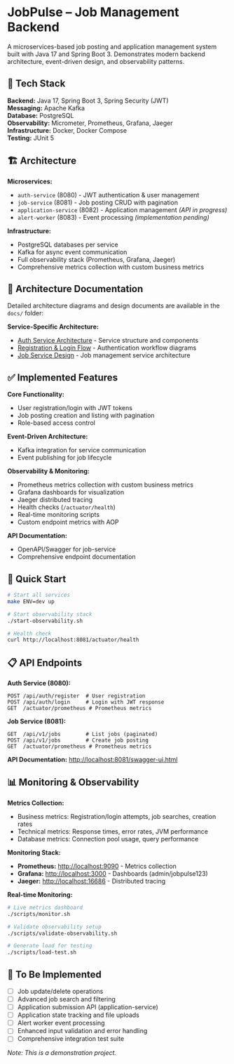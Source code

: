# JobPulse – Job Management Backend

A microservices-based job posting and application management system built with Java 17 and Spring Boot 3. Demonstrates modern backend architecture, event-driven design, and observability patterns.

## 🚀 Tech Stack

**Backend:** Java 17, Spring Boot 3, Spring Security (JWT)  
**Messaging:** Apache Kafka  
**Database:** PostgreSQL  
**Observability:** Micrometer, Prometheus, Grafana, Jaeger  
**Infrastructure:** Docker, Docker Compose  
**Testing:** JUnit 5  

## 🏗️ Architecture

**Microservices:**
- `auth-service` (8080) - JWT authentication & user management
- `job-service` (8081) - Job posting CRUD with pagination
- `application-service` (8082) - Application management *(API in progress)*
- `alert-worker` (8083) - Event processing *(implementation pending)*

**Infrastructure:**
- PostgreSQL databases per service
- Kafka for async event communication
- Full observability stack (Prometheus, Grafana, Jaeger)
- Comprehensive metrics collection with custom business metrics

## 📐 Architecture Documentation

Detailed architecture diagrams and design documents are available in the `docs/` folder:

**Service-Specific Architecture:**
- [Auth Service Architecture](docs/auth-service/auth-service.puml) - Service structure and components
- [Registration & Login Flow](docs/auth-service/registration-login.puml) - Authentication workflow diagrams
- [Job Service Design](docs/job-service/design.puml) - Job management service architecture


## ✅ Implemented Features

**Core Functionality:**
- User registration/login with JWT tokens
- Job posting creation and listing with pagination
- Role-based access control

**Event-Driven Architecture:**
- Kafka integration for service communication
- Event publishing for job lifecycle

**Observability & Monitoring:**
- Prometheus metrics collection with custom business metrics
- Grafana dashboards for visualization
- Jaeger distributed tracing
- Health checks (`/actuator/health`) 
- Real-time monitoring scripts
- Custom endpoint metrics with AOP

**API Documentation:**
- OpenAPI/Swagger for job-service
- Comprehensive endpoint documentation

## 🔧 Quick Start

```bash
# Start all services
make ENV=dev up

# Start observability stack
./start-observability.sh

# Health check
curl http://localhost:8081/actuator/health
```

## 📋 API Endpoints

**Auth Service (8080):**
```
POST /api/auth/register  # User registration
POST /api/auth/login     # Login with JWT response
GET  /actuator/prometheus # Prometheus metrics
```

**Job Service (8081):**
```
GET  /api/v1/jobs        # List jobs (paginated)
POST /api/v1/jobs        # Create job posting
GET  /actuator/prometheus # Prometheus metrics
```

**API Documentation:** [http://localhost:8081/swagger-ui.html](http://localhost:8081/swagger-ui.html)

## 📊 Monitoring & Observability

**Metrics Collection:**
- Business metrics: Registration/login attempts, job searches, creation rates
- Technical metrics: Response times, error rates, JVM performance
- Database metrics: Connection pool usage, query performance

**Monitoring Stack:**
- **Prometheus:** [http://localhost:9090](http://localhost:9090) - Metrics collection
- **Grafana:** [http://localhost:3000](http://localhost:3000) - Dashboards (admin/jobpulse123)
- **Jaeger:** [http://localhost:16686](http://localhost:16686) - Distributed tracing

**Real-time Monitoring:**
```bash
# Live metrics dashboard
./scripts/monitor.sh

# Validate observability setup
./scripts/validate-observability.sh

# Generate load for testing
./scripts/load-test.sh
```

## 🚧 To Be Implemented

- [ ] Job update/delete operations
- [ ] Advanced job search and filtering
- [ ] Application submission API (application-service)
- [ ] Application state tracking and file uploads
- [ ] Alert worker event processing
- [ ] Enhanced input validation and error handling
- [ ] Comprehensive integration test suite

*Note: This is a demonstration project.*
